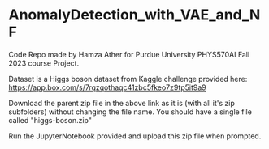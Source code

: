 # AnomalyDetection_with_VAE_and_NF

Code Repo made by Hamza Ather for Purdue University PHYS570AI Fall 2023 course Project.

Dataset is a Higgs boson dataset from Kaggle challenge provided here: https://app.box.com/s/7rqzqothaqc41zbc5fkeo7z9tp5it9a9

Download the parent zip file in the above link as it is (with all it's zip subfolders) without changing the file name. You should have a single file called "higgs-boson.zip"

Run the JupyterNotebook provided and upload this zip file when prompted.
